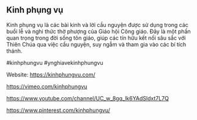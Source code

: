 ## Kinh phụng vụ

Kinh phụng vụ là các bài kinh và lời cầu nguyện được sử dụng trong các buổi lễ và nghi thức thờ phượng của Giáo hội Công giáo. Đây là một phần quan trọng trong đời sống tôn giáo, giúp các tín hữu kết nối sâu sắc với Thiên Chúa qua việc cầu nguyện, suy ngẫm và tham gia vào các bí tích thánh.

#kinhphungvu #ynghiavekinhphungvu

Website: https://kinhphungvu.com/

https://vimeo.com/kinhphungvu

https://www.youtube.com/channel/UC_w_8gq_lk6YAdSldxt7L7Q

https://www.pinterest.com/kinhphungvu/
